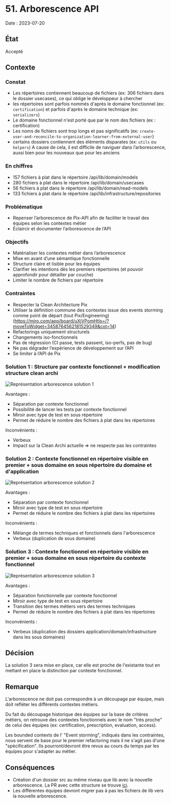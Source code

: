# 51. Arborescence API

Date : 2023-07-20

## État

Accepté

## Contexte

### Constat
- Les répertoires contiennent beaucoup de fichiers (ex: 306 fichiers dans le dossier usecases), ce qui oblige le développeur à chercher
- les répertoires sont parfois nommés d'après le domaine fonctionnel (ex: `certification`) et parfois d'après le domaine technique (ex: `serializers`)
- Le domaine fonctionnel n'est porté que par le nom des fichiers (ex : certification)
- Les noms de fichiers sont trop longs et pas significatifs (ex: `create-user-and-reconcile-to-organization-learner-from-external-user`)
- certains dossiers contiennent des éléments disparates (ex: `utils` ou `helpers`)
A cause de cela, il est difficile de naviguer dans l’arborescence, aussi bien pour les nouveaux que pour les anciens

### En chiffres
- 157 fichiers à plat dans le répertoire /api/lib/domain/models
- 280 fichiers à plat dans le répertoire /api/lib/domain/usecases
- 56 fichiers à plat dans le répertoire /api/lib/domain/read-models
- 133 fichiers à plat dans le répertoire /api/lib/infrastructure/repositories

### Problématique

- Repenser l’arborescence de Pix-API afin de faciliter le travail des équipes selon les contextes métier
- Éclaircir et documenter l’arborescence de l’API

### Objectifs

- Matérialiser les contextes métier dans l’arborescence
- Mise en avant d’une sémantique fonctionnelle
- Structure claire et lisible pour les équipes
- Clarifier les intentions dès les premiers répertoires (et pouvoir approfondir pour détailler par couche)
- Limiter le nombre de fichiers par répertoire

### Contraintes

- Respecter la Clean Architecture Pix
- Utiliser la définition commune des contextes issue des events storming comme point de départ (tout Pix/Engineering) (https://miro.com/app/board/uXjVPomHtls=/?moveToWidget=3458764562181529349&cot=14)
- Refactorings uniquement structurels
- Changements iso-fonctionnels
- Pas de régression (CI passe, tests passent, iso-perfs, pas de bug)
- Ne pas dégrader l’expérience de développement sur l’API
- Se limiter à l’API de Pix

### Solution 1 : Structure par contexte fonctionnel + modification structure clean archi
![Représentation arborescence solution 1](../assets/tree-organization/proposition_1.png "Proposition 1")

Avantages :
- Séparation par contexte fonctionnel
- Possibilité de lancer les tests par contexte fonctionnel
- Miroir avec type de test en sous répertoire
- Permet de réduire le nombre des fichiers à plat dans les répertoires

Inconvénients :
- Verbeux
- Impact sur la Clean Archi actuelle => ne respecte pas les contraintes 

### Solution 2 : Contexte fonctionnel en répertoire visible en premier + sous domaine en sous répertoire du domaine et d'application
![Représentation arborescence solution 2](../assets/tree-organization/proposition_2.png "Proposition 2")

Avantages :
- Séparation par contexte fonctionnel
- Miroir avec type de test en sous répertoire
- Permet de réduire le nombre des fichiers à plat dans les répertoires

Inconvénients :
- Mélange de termes techniques et fonctionnels dans l'arborescence
- Verbeux (duplication de sous domaine)

### Solution 3 : Contexte fonctionnel en répertoire visible en premier + sous domaine en sous répertoire du contexte fonctionnel
![Représentation arborescence solution 3](../assets/tree-organization/proposition_3.png "Proposition 3")

Avantages : 
- Séparation fonctionnelle par contexte fonctionnel
- Miroir avec type de test en sous répertoire
- Transition des termes métiers vers des termes techniques
- Permet de réduire le nombre des fichiers à plat dans les répertoires

Inconvénients : 
- Verbeux (duplication des dossiers application/domain/infrastructure dans les sous domaines)

## Décision

La solution 3 sera mise en place, car elle est proche de l'existante tout en mettant en place la distinction par contexte fonctionnel.

## Remarque
L'arborescence ne doit pas correspondre à un découpage par équipe, mais doit refléter les différents contextes métiers.

Du fait du découpage historique des équipes sur la base de critères métiers, on retrouve des contextes fonctionnels avec le nom "très proche" de celui des équipes (ex: certification, 
prescription, evaluation, access).

Les bounded contexts de l' "Event storming", indiqués dans les contraintes, nous servent de base pour le premier refactoring mais il ne s'agit pas d'une "spécification". 
Ils pourront/devront être revus au cours du temps par les équipes pour s'adapter au métier.

## Conséquences
- Création d'un dossier src au même niveau que lib avec la nouvelle arborescence. La PR avec cette structure se trouve [ici](https://github.com/1024pix/pix/pull/6658).
- Les différentes équipes devront migrer pas à pas les fichiers de lib vers la nouvelle arborescence.
